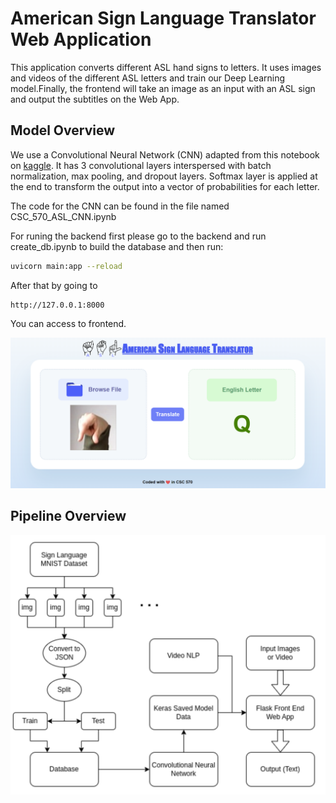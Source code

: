 # American Sign Language Translator Web Application


This application converts different ASL hand signs to letters. It uses images and videos of the different ASL letters and train our Deep Learning model.Finally, the frontend will take an image as an input with an ASL sign and output the subtitles on the Web App.

## Model Overview

We use a Convolutional Neural Network (CNN) adapted from this notebook on [kaggle](https://www.kaggle.com/code/madz2000/cnn-using-keras-100-accuracy). It has 3 convolutional layers interspersed with batch normalization, max pooling, and dropout layers. Softmax layer is applied at the end to transform the output into a vector of probabilities for each letter.

The code for the CNN can be found in the file named CSC_570_ASL_CNN.ipynb


For runing the backend first please go to the backend and run create_db.ipynb to build the database and then run:

```bash
uvicorn main:app --reload
```
After that by going to 
```
http://127.0.0.1:8000
```
 You can access to frontend.

 ![Frontend](./Images/webapp-in-action.png)

## Pipeline Overview

![Pipline](./Images/pipeline.png)

